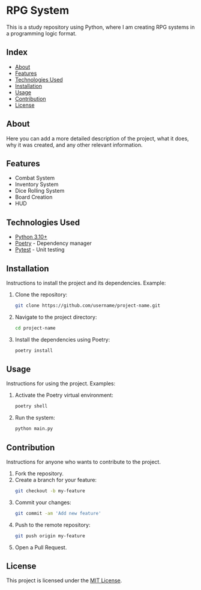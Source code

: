 # RPG System

This is a study repository using Python, where I am creating RPG systems in a programming logic format.

## Index

- [About](#about)
- [Features](#features)
- [Technologies Used](#technologies-used)
- [Installation](#installation)
- [Usage](#usage)
- [Contribution](#contribution)
- [License](#license)

## About

Here you can add a more detailed description of the project, what it does, why it was created, and any other relevant information.

## Features

- Combat System
- Inventory System
- Dice Rolling System
- Board Creation
- HUD

## Technologies Used

- [Python 3.10+](https://www.python.org/)
- [Poetry](https://python-poetry.org/) - Dependency manager
- [Pytest](https://docs.pytest.org/) - Unit testing

## Installation

Instructions to install the project and its dependencies. Example:

1. Clone the repository:
    ```bash
    git clone https://github.com/username/project-name.git
    ```

2. Navigate to the project directory:
    ```bash
    cd project-name
    ```

3. Install the dependencies using Poetry:
    ```bash
    poetry install
    ```

## Usage

Instructions for using the project. Examples:

1. Activate the Poetry virtual environment:
    ```bash
    poetry shell
    ```

2. Run the system:
    ```bash
    python main.py
    ```

## Contribution

Instructions for anyone who wants to contribute to the project.

1. Fork the repository.
2. Create a branch for your feature:
    ```bash
    git checkout -b my-feature
    ```
3. Commit your changes:
    ```bash
    git commit -am 'Add new feature'
    ```
4. Push to the remote repository:
    ```bash
    git push origin my-feature
    ```
5. Open a Pull Request.

## License

This project is licensed under the [MIT License](LICENSE).
